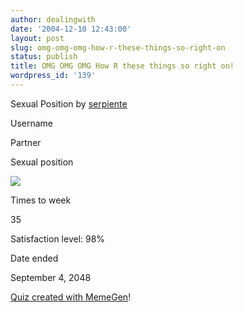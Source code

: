 ```yaml
---
author: dealingwith
date: '2004-12-10 12:43:00'
layout: post
slug: omg-omg-omg-how-r-these-things-so-right-on
status: publish
title: OMG OMG OMG How R these things so right on!
wordpress_id: '139'
---
```


Sexual Position by [serpiente][1]

Username

Partner

Sexual position

![][2]

Times to week

35

Satisfaction level: 98%

Date ended

September 4, 2048

[Quiz created with MemeGen][3]!

   [1]: http://www.livejournal.com/users/serpiente

   [2]: http://www.pluginfusion.com/img/user314_img1262.gif

   [3]: http://memegen.net/

